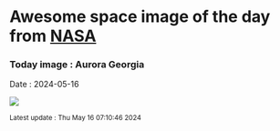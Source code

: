 
# Awesome space image of the day from [NASA](https://api.nasa.gov/)

### Today image : Aurora Georgia
Date : 2024-05-16

![](https://apod.nasa.gov/apod/image/2405/WrightDobbs_Georgia_Aurora_2_1024.jpg)

<small>Latest update : Thu May 16 07:10:46 2024</small>
        